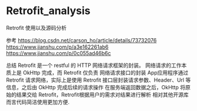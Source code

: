 # Retrofit_analysis

Retrofit 使用以及源码分析

参考 
    https://blog.csdn.net/carson_ho/article/details/73732076
    https://www.jianshu.com/p/a3e162261ab6
    https://www.jianshu.com/p/0c055ad46b6c






总结
Retrofit 是一个 restful 的 HTTP 网络请求框架的封装。
网络请求的工作本质上是 OkHttp 完成，而 Retrofit 仅负责 网络请求接口的封装
App应用程序通过 Retrofit 请求网络，实际上是使用 Retrofit 接口层封装请求参数、Header、Url 等信息，之后由 OkHttp 完成后续的请求操作
在服务端返回数据之后，OkHttp 将原始的结果交给 Retrofit，Retrofit根据用户的需求对结果进行解析
相对其他开源库而言代码简洁使用更加方便.



